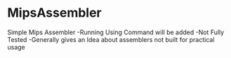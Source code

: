 # MipsAssembler

Simple Mips Assembler 
-Running Using Command will be added 
-Not Fully Tested
-Generally gives an Idea about assemblers not built for practical usage
